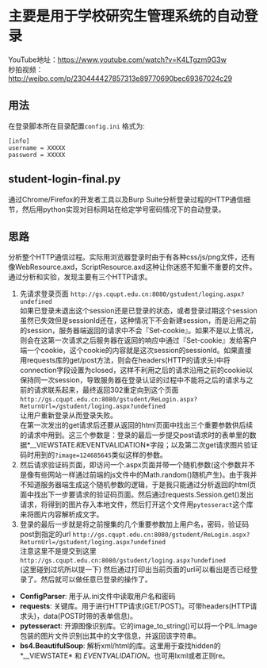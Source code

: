# 主要是用于学校研究生管理系统的自动登录
YouTube地址：https://www.youtube.com/watch?v=K4LTgzm9G3w </br>
秒拍视频：http://weibo.com/p/230444427857313e89770690bec69367024c29 </br>

## 用法
在登录脚本所在目录配置`config.ini`  格式为: </br>
```
[info]
username = XXXXX
password = XXXXX
```

## student-login-final.py
通过Chrome/Firefox的开发者工具以及Burp Suite分析登录过程的HTTP通信细节，然后用python实现对目标网站在给定学号密码情况下的自动登录。</br>
## 思路
分析整个HTTP通信过程。实际用浏览器登录时由于有各种css/js/png文件，还有像WebResource.axd，ScriptResource.axd这种让你迷惑不知重不重要的文件。通过分析和实验，发现主要有三个HTTP请求。</br>
1. 先请求登录页面 `http://gs.cqupt.edu.cn:8080/gstudent/loging.aspx?undefined` </br>如果已登录未退出这个session还是已登录的状态，或者登录过期这个session虽然已失效但是sessionId还在，这种情况下不会新建session，而是沿用之前的session，服务器端返回的请求中不会『Set-cookie』。如果不是以上情况，则会在这第一次请求之后服务器在返回的响应中通过『Set-cookie』发给客户端一个cookie，这个cookie的内容就是这次session的sessionId。如果直接用requests库的get/post方法，则会在headers(HTTP的请求头)中将connection字段设置为closed，这样不利用之后的请求沿用之前的cookie以保持同一次session，导致服务器在登录认证的过程中不能将之后的请求与之前的请求联系起来，最终返回302重定向到这个页面 `http://gs.cqupt.edu.cn:8080/gstudent/ReLogin.aspx?ReturnUrl=/gstudent/loging.aspx?undefined` </br> 让用户重新登录从而登录失败。</br>
在第一次发出的get请求后还要从返回的html页面中找出三个重要参数供后续的请求中用到。这三个参数是：登录的最后一步提交post请求时的表单里的数据*__VIEWSTATE*和*EVENTVALIDATION*字段；以及第二次get请求图片验证码时用到的`?image=124685645`类似这样的参数。</br>
2. 然后请求验证码页面，即访问一个.aspx页面并带一个随机参数(这个参数并不是像有些网站一样通过前端的js文件中的Math.random()随机产生)。由于我并不知道服务器端生成这个随机参数的逻辑，于是我只能通过分析返回的html页面中找出下一步要请求的验证码页面。然后通过requests.Session.get()发出请求，将得到的图片存入本地文件，然后打开这个文件用`pytesseract`这个库来将图片内容解析成文字。
3. 登录的最后一步就是将之前搜集的几个重要参数加上用户名，密码，验证码post到指定的url `http://gs.cqupt.edu.cn:8080/gstudent/ReLogin.aspx?ReturnUrl=/gstudent/loging.aspx?undefined` </br>注意这里不是提交到这里`http://gs.cqupt.edu.cn:8080/gstudent/loging.aspx?undefined` </br>(这里碰到过坑所以提一下)
然后通过打印出当前页面的url可以看出是否已经登录了。然后就可以做任意已登录的操作了。

- **ConfigParser**:  用于从.ini文件中读取用户名和密码
- **requests**: 关键库。用于进行HTTP请求(GET/POST)。可带headers(HTTP请求头)，data(POST时带的表单信息)。
- **pytesseract**: 开源图像识别库。它的image_to_string()可以将一个PIL.Image包装的图片文件识别出其中的文字信息，并返回该字符串。
- **bs4.BeautifulSoup**: 解析xml/html的库。这里用于查找hidden的*__VIEWSTATE* 和 *EVENTVALIDATION*。也可用lxml或者正则re。

